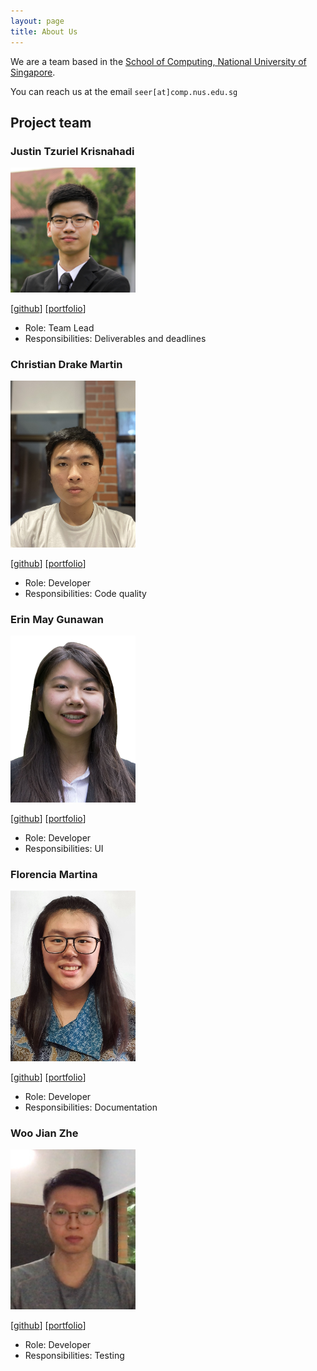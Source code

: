 ```yaml
---
layout: page
title: About Us
---
```


We are a team based in the [School of Computing, National University of Singapore](http://www.comp.nus.edu.sg).

You can reach us at the email `seer[at]comp.nus.edu.sg`

## Project team

### Justin Tzuriel Krisnahadi

<img src="images/justintzuriel.png" width="200px">

[[github](https://github.com/justintzuriel)]
[[portfolio](team/johndoe.md)]

* Role: Team Lead
* Responsibilities: Deliverables and deadlines

### Christian Drake Martin

<img src="images/drake25122000.png" width="200px">

[[github](http://github.com/drake25122000)]
[[portfolio](team/johndoe.md)]

* Role: Developer
* Responsibilities: Code quality

### Erin May Gunawan

<img src="images/erinmayg.png" width="200px">

[[github](http://github.com/erinmayg)]
[[portfolio](team/johndoe.md)]

* Role: Developer
* Responsibilities: UI

### Florencia Martina

<img src="images/florenciamartina.png" width="200px">

[[github](http://github.com/florenciamartina)]
[[portfolio](team/florenciamartina.md)]

* Role: Developer
* Responsibilities: Documentation

### Woo Jian Zhe

<img src="images/jzwoo.png" width="200px">

[[github](http://github.com/jzwoo)]
[[portfolio](team/jzwoo.md)]

* Role: Developer
* Responsibilities: Testing
